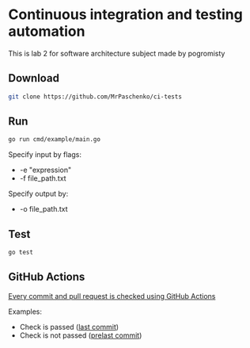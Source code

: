 # Continuous integration and testing automation

This is lab 2 for software architecture subject made by pogromisty

## Download

```bash
git clone https://github.com/MrPaschenko/ci-tests
```

## Run

```bash
go run cmd/example/main.go
```

Specify input by flags:

- -e "expression"
- -f file_path.txt

Specify output by:

- -o file_path.txt

## Test

```bash
go test
```

## GitHub Actions

[Every commit and pull request is checked using GitHub Actions](https://github.com/AidXylelele/go-lab-2/actions)

Examples:

- Check is passed ([last commit](https://github.com/AidXylelele/go-lab-2/commit/28a8402df6ae15f90d9f345baebcbf7cc9abeb88))
- Check is not passed ([prelast commit](https://github.com/AidXylelele/go-lab-2/commit/8b6bc1feaab69a2abb56dd2b62dcdcd3ac0ad961))
